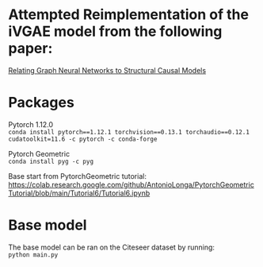 # Attempted Reimplementation of the iVGAE model from the following paper:
[Relating Graph Neural Networks to Structural Causal Models](https://arxiv.org/abs/2109.04173)

# Packages

Pytorch 1.12.0  
`conda install pytorch==1.12.1 torchvision==0.13.1 torchaudio==0.12.1 cudatoolkit=11.6 -c pytorch -c conda-forge`  
  
Pytorch Geometric  
`conda install pyg -c pyg`  
  
Base start from PytorchGeometric tutorial:  
https://colab.research.google.com/github/AntonioLonga/PytorchGeometricTutorial/blob/main/Tutorial6/Tutorial6.ipynb

# Base model
The base model can be ran on the Citeseer dataset by running:  
`python main.py`